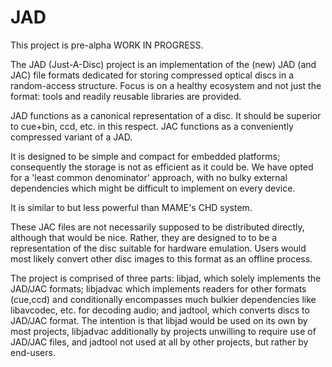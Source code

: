 JAD
===

This project is pre-alpha WORK IN PROGRESS.

The JAD (Just-A-Disc) project is an implementation of the (new) JAD (and JAC) file formats dedicated for storing compressed optical discs in a random-access structure. Focus is on a healthy ecosystem and not just the format: tools and readily reusable libraries are provided.

JAD functions as a canonical representation of a disc.  It should be superior to cue+bin, ccd, etc. in this respect.  JAC functions as a conveniently compressed variant of a JAD.

It is designed to be simple and compact for embedded platforms; consequently the storage is not as efficient as it could be.  We have opted for a 'least common denominator' approach, with no bulky external dependencies which might be difficult to implement on every device.

It is similar to but less powerful than MAME's CHD system.

These JAC files are not necessarily supposed to be distributed directly, although that would be nice. Rather, they are designed to to be a representation of the disc suitable for hardware emulation.  Users would most likely convert other disc images to this format as an offline process.

The project is comprised of three parts: libjad, which solely implements the JAD/JAC formats; libjadvac which implements readers for other formats (cue,ccd) and conditionally encompasses much bulkier dependencies like libavcodec, etc. for decoding audio; and jadtool, which converts discs to JAD/JAC format. The intention is that libjad would be used on its own by most projects, libjadvac additionally by projects unwilling to require use of JAD/JAC files, and jadtool not used at all by other projects, but rather by end-users.
